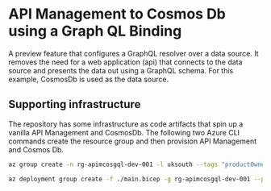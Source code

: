 # API Management to Cosmos Db using a Graph QL Binding

A preview feature that configures a GraphQL resolver over a data source. It removes the need for a web application (api) that connects to the data source and presents the data out using a GraphQL schema. For this example, CosmosDb is used as the data source.

## Supporting infrastructure

The repository has some infrastructure as code artifacts that spin up a vanilla API Management and CosmosDb. The following two Azure CLI commands create the resource group and then provision API Management and Cosmos Db.

``` bash
az group create -n rg-apimcosgql-dev-001 -l uksouth --tags "productOwner=abc" "application=def" "environment=dev" "projectCode=ghi" --debug

az deployment group create -f ./main.bicep -g rg-apimcosgql-dev-001 --parameters environment=dev location=northeurope --debug
```


